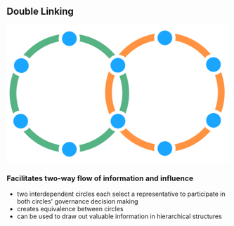 ## Double Linking

![right,fit](img/structural-patterns/double-link.png)

### Facilitates two-way flow of information and influence

* two interdependent circles each select a representative to participate in both circles' governance decision making
* creates equivalence between circles
* can be used to draw out valuable information in hierarchical structures
